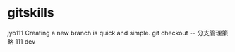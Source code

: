 # gitskills
jyo111
Creating a new branch is quick  and simple.
git checkout -- <file>
	分支管理策略
	111 dev